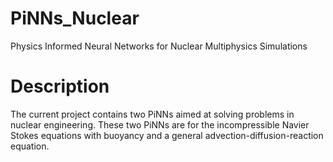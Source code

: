 # PiNNs_Nuclear
Physics Informed Neural Networks for Nuclear Multiphysics Simulations

# Description
The current project contains two PiNNs aimed at solving problems in nuclear engineering.
These two PiNNs are for the incompressible Navier Stokes equations with buoyancy and a general advection-diffusion-reaction equation.



